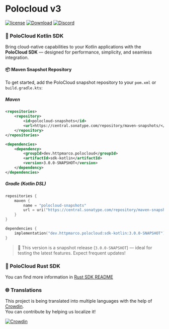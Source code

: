 # Polocloud v3

[![license](https://img.shields.io/github/license/HttpMarco/polocloud?style=for-the-badge&color=b2204c)](../LICENSE)
[![Download](https://img.shields.io/github/downloads/HttpMarco/Polocloud/total?style=for-the-badge&logo=github&color=2ea043)](https://github.com/HttpMarco/polocloud/releases)
[![Discord](https://img.shields.io/discord/1278460874679386244?label=Community&style=for-the-badge&logo=discord&color=7289da)](https://discord.gg/WGzUcuJax7)


### 🧩 PoloCloud Kotlin SDK

Bring cloud-native capabilities to your Kotlin applications with the **PoloCloud SDK** — designed for performance, simplicity, and seamless integration.

#### 📦 Maven Snapshot Repository

To get started, add the PoloCloud snapshot repository to your `pom.xml` or `build.gradle.kts`:

##### Maven
```xml
<repositories>
    <repository>
        <id>polocloud-snapshots</id>
        <url>https://central.sonatype.com/repository/maven-snapshots/</url>
    </repository>
</repositories>

<dependencies>
    <dependency>
        <groupId>dev.httpmarco.polocloud</groupId>
        <artifactId>sdk-kotlin</artifactId>
        <version>3.0.0-SNAPSHOT</version>
    </dependency>
</dependencies>
```

##### Gradle (Kotlin DSL)
```kotlin
repositories {
    maven {
        name = "polocloud-snapshots"
        url = uri("https://central.sonatype.com/repository/maven-snapshots/")
    }
}

dependencies {
    implementation("dev.httpmarco.polocloud:sdk-kotlin:3.0.0-SNAPSHOT")
}
```

> 🧪 This version is a snapshot release (`3.0.0-SNAPSHOT`) — ideal for testing the latest features. Expect frequent updates!

### 🧩 PoloCloud Rust SDK

You can find more information in [Rust SDK README](../sdk/sdk-rust/README.md)

### 🌐 Translations

This project is being translated into multiple languages with the help of [Crowdin](https://crowdin.com/project/polocloud).  
You can contribute by helping us localize it!

[![Crowdin](https://badges.crowdin.net/polocloud/localized.svg)](https://crowdin.com/project/polocloud)


